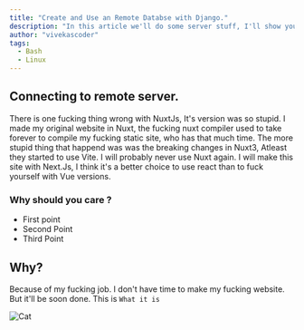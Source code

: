 ```yaml
---
title: "Create and Use an Remote Databse with Django."
description: "In this article we'll do some server stuff, I'll show you how you create a remote postgresql instance on a virtual machine and connect with your django project."
author: "vivekascoder"
tags: 
  - Bash
  - Linux
---
```


## Connecting to remote server.
There is one fucking thing wrong with NuxtJs, It's version was so stupid. I made my original website in Nuxt, the fucking nuxt compiler used to take forever to compile my fucking static site, who has that much time. The more stupid thing that happend was was the breaking changes in Nuxt3, Atleast they started to use Vite. I will probably never use Nuxt again. I will make this site with Next.Js, I think it's a better choice to use react than to fuck yourself with Vue versions.

### Why should you care ?
- First point
- Second Point
- Third Point

## Why?
Because of my fucking job. I don't have time to make my fucking website. But it'll be soon done.
This is `What it is`

![Cat](https://placekitten.com/200/200)
